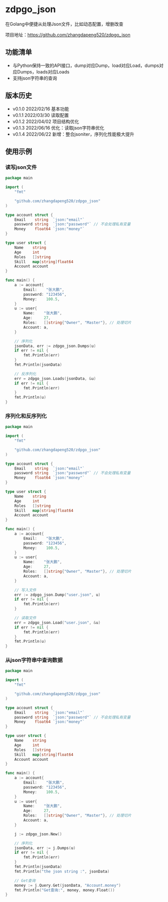 # zdpgo_json

在Golang中便捷从处理Json文件，比如动态配置，增删改查

项目地址：https://github.com/zhangdapeng520/zdpgo_json

## 功能清单

- 与Python保持一致的API接口，dump对应Dump，load对应Load，dumps对应Dumps，loads对应Loads
- 支持json字符串的查询

## 版本历史

- v0.1.0 2022/02/16 基本功能
- v0.1.1 2022/03/30 读取配置
- v0.1.2 2022/04/02 项目结构优化
- v0.1.3 2022/06/16 优化：读取json字符串优化
- v0.1.4 2022/06/22 新增：整合jsoniter，序列化性能极大提升

## 使用示例

### 读写json文件

```go
package main

import (
	"fmt"

	"github.com/zhangdapeng520/zdpgo_json"
)

type account struct {
	Email    string  `json:"email"`
	password string  `json:"password"` // 不会处理私有变量
	Money    float64 `json:"money"`
}

type user struct {
	Name    string
	Age     int
	Roles   []string
	Skill   map[string]float64
	Account account
}

func main() {
	a := account{
		Email:    "张大鹏",
		password: "123456",
		Money:    100.5,
	}
	u := user{
		Name:    "张大鹏",
		Age:     27,
		Roles:   []string{"Owner", "Master"}, // 处理切片
		Account: a,
	}

	// 序列化
	jsonData, err := zdpgo_json.Dumps(u)
	if err != nil {
		fmt.Println(err)
	}
	fmt.Println(jsonData)

	// 反序列化
	err = zdpgo_json.Loads(jsonData, &u)
	if err != nil {
		fmt.Println(err)
	}
	fmt.Println(u)
}
```

### 序列化和反序列化

```go
package main

import (
	"fmt"

	"github.com/zhangdapeng520/zdpgo_json"
)

type account struct {
	Email    string  `json:"email"`
	password string  `json:"password"` // 不会处理私有变量
	Money    float64 `json:"money"`
}

type user struct {
	Name    string
	Age     int
	Roles   []string
	Skill   map[string]float64
	Account account
}

func main() {
	a := account{
		Email:    "张大鹏",
		password: "123456",
		Money:    100.5,
	}
	u := user{
		Name:    "张大鹏",
		Age:     27,
		Roles:   []string{"Owner", "Master"}, // 处理切片
		Account: a,
	}

	// 写入文件
	err := zdpgo_json.Dump("user.json", u)
	if err != nil {
		fmt.Println(err)
	}

	// 读取文件
	err = zdpgo_json.Load("user.json", &u)
	if err != nil {
		fmt.Println(err)
	}
	fmt.Println(u)
}
```

### 从json字符串中查询数据

```go
package main

import (
	"fmt"

	"github.com/zhangdapeng520/zdpgo_json"
)

type account struct {
	Email    string  `json:"email"`
	password string  `json:"password"` // 不会处理私有变量
	Money    float64 `json:"money"`
}

type user struct {
	Name    string
	Age     int
	Roles   []string
	Skill   map[string]float64
	Account account
}

func main() {
	a := account{
		Email:    "张大鹏",
		password: "123456",
		Money:    100.5,
	}
	u := user{
		Name:    "张大鹏",
		Age:     27,
		Roles:   []string{"Owner", "Master"}, // 处理切片
		Account: a,
	}

	j := zdpgo_json.New()

	// 序列化
	jsonData, err := j.Dumps(u)
	if err != nil {
		fmt.Println(err)
	}
	fmt.Println(jsonData)
	fmt.Println("the json string :", jsonData)

	// Get查询
	money := j.Query.Get(jsonData, "Account.money")
	fmt.Println("Get查询:", money, money.Float())
}
```
